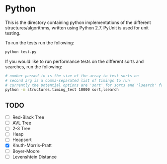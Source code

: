 # Python
This is the directory containing python implementations of the different structures/algorithms, written using Python 2.7. PyUnit is used for unit testing.

To run the tests run the following:
```bash
python test.py
```

If you would like to run performance tests on the different sorts and searches, run the following:
```bash
# number passed in is the size of the array to test sorts on
# second arg is a comma-separated list of timings to run
# currently the potential options are 'sort' for sorts and 'lsearch' for list searches
python -m structures.timing_test 10000 sort,lsearch
```


## TODO

- [ ] Red-Black Tree
- [ ] AVL Tree
- [ ] 2-3 Tree
- [ ] Heap
- [ ] Heapsort
- [x] Knuth-Morris-Pratt
- [ ] Boyer-Moore
- [ ] Levenshtein Distance
